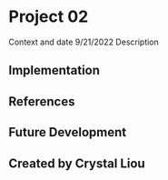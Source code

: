 # Project 02
Context and date 9/21/2022
Description
## Implementation
## References
## Future Development
## Created by Crystal Liou
